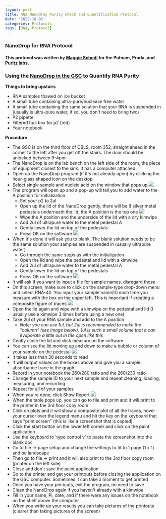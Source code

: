 ```yaml
---
layout: post
title: RNA Nanodrop Purity Check and Quantification Protocol
date: '2022-10-02'
categories: Protocols
tags: [RNA, Protocol]
---
```


### NanoDrop for RNA Protocol

#### This protocol was written by [Maggie Schedl](https://github.com/meschedl/PPP-Lab-Resources/blob/master/Protocols_and_Lab_Resources/RNA_Quality_Control/Nanodrop-RNA.md) for the Putnam, Prada, and Puritz labs.

### Using the [NanoDrop in the GSC](https://web.uri.edu/gsc/nanodrop-8000/) to Quantify RNA Purity

**Things to bring upstairs**
- RNA samples thawed on ice bucket
- A small tube containing ultra-pure/nuclease free water
- A small tube containing the same solution that your RNA is suspended in (usually is ultra-pure water, if so, you don't need to bring two)
- P2 pipette
- Filtered tips box for p2 (red)
- Your notebook

**Procedure**

- The GSC is on the third floor of CBLS, room 352, straight ahead in the corner to the left after you get off the stairs. The door should be unlocked between 9-4pm
- The NanoDrop is on the lab bench on the left side of the room, the piece of equipment closest to the sink. It has a computer attached
- Open up the NanoDrop program (if it's not already open) by clicking the hour-glass shaped icon on the desktop
- Select single sample and nucleic acid on the window that pops up
![](https://raw.githubusercontent.com/meschedl/PPP-Lab-Resources/master/images/IMG_4523.jpg)
- The program will open up and a pop-up will tell you to add water to the A position for initialization
  - Set your p2 to 2ul
  - Open up the lid of the NanoDrop gently, there will be 8 silver metal pedestals underneath the lid, the A position is the top one
  ![](https://raw.githubusercontent.com/meschedl/PPP-Lab-Resources/master/images/IMG_4526.jpg)
  - Wipe the A position and the underside of the lid with a dry kimwipe
  - Add 2ul of ultrapure water to the metal pedestal A
  - Gently lower the lid on top of the pedestals
  - Press OK on the software
  ![](https://raw.githubusercontent.com/meschedl/PPP-Lab-Resources/master/images/IMG_4527.jpg)
- When it's done it will ask you to blank. The blank solution needs to be the same solution your samples are suspended in (usually ultrapure water)
  - Go through the same steps as with the initialization
  - Open the lid and wipe the pedestal and lid with a kimwipe
  - Add 2ul of ultrapure water to the metal pedestal A
  - Gently lower the lid on top of the pedestals
  - Press OK on the software
  ![](https://raw.githubusercontent.com/meschedl/PPP-Lab-Resources/master/images/IMG_4533.jpg)
- It will ask if you want to input a file for sample names, disregard those
- On this screen, make sure to click on the sample-type drop-down menu and select RNA-40. You input your sample name/ID each time you measure with the box on the upper left. This is important if creating a composite figure of traces
![](https://raw.githubusercontent.com/meschedl/PPP-Lab-Resources/master/images/IMG_4534.jpg)
- Open the lid again and wipe with a kimwipe on the pedestal and lid (I usually use a kimwipe 3 times before using a new one)
- Take 2ul of your RNA sample and add to the A position
  - _Note: you can use 1ul, but 2ul is recommended to make the "column" (see image below), 1ul is such a small volume that it can evaporate a little out in the open like this_
- Gently close the lid and click measure on the software
- You can see the lid moving up and down to make a bubble or column of your sample on the pedestal
![](https://raw.githubusercontent.com/meschedl/PPP-Lab-Resources/master/images/IMG_4532.jpg)
- It takes less than 30 seconds to read
- It will output values on the boxes above and give you a sample absorbance trace in the graph
- Record in your notebook the 260/280 ratio and the 260/230 ratio
- Change the sample ID to your next sample and repeat cleaning, loading, measuring, and recording
- Repeat for all of your samples
- When you're done, click Show Report
![](https://raw.githubusercontent.com/meschedl/PPP-Lab-Resources/master/images/IMG_4535.jpg)
- When the table pops up, you can go to file and print and it will print to the printer in the 3rd floor copy room
- Click on plots and it will show a composite plot of all the traces, hover your cursor over the legend menu and hit the key on the keyboard that says "print screen" (this is like a screenshot that is copied)
- Click the start button on the lower left corner and click on the paint application
- Use the keyboard to 'type control v' to paste the screenshot into the blank doc
- Go to file -> page setup and change the settings to fit to 1 page (1 x 1) and be landscape
- Then go to file -> print and it will also print to the 3rd floor copy room (printer on the left side)
- Close and don't save the paint application
- Go to the printer and get your printouts before closing the application on the GSC computer. Sometimes it can take a moment to get printed
- Once you have your printouts, exit the program, no need to save
- Clean the NanoDrop again if you haven't already with a kimwipe
- Fill in your name, PI, date, and if there were any issues on the notebook on the shelf above the computer
- When you write up your results you can take pictures of the printouts (clearer than taking pictures of the screen)